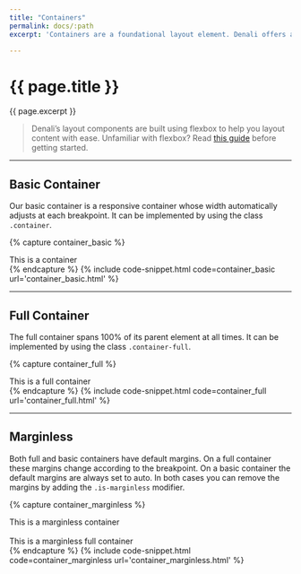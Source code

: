 ```yaml
---
title: "Containers"
permalink: docs/:path
excerpt: 'Containers are a foundational layout element. Denali offers a choice between a basic container and a full container. Basic containers can be placed within full containers for added flexibility.'

---
```


# {{ page.title }}
{{ page.excerpt }}

> Denali’s layout components are built using flexbox to help you layout content with ease. Unfamiliar with flexbox? Read [this guide](https://developer.mozilla.org/en-US/docs/Web/CSS/CSS_Flexible_Box_Layout/Basic_Concepts_of_Flexbox) before getting started.

***

## Basic Container
Our basic container is a responsive container whose width automatically adjusts at each breakpoint. It can be implemented by using the class `.container`.

{% capture container_basic %}
<div class="container has-bg-blue-500 p-10 br-4">
  This is a container
</div>
{% endcapture %}
{% include code-snippet.html code=container_basic url='container_basic.html' %}

***

## Full Container
The full container spans 100% of its parent element at all times. It can be implemented by using the class `.container-full`.

{% capture container_full %}
<div class="container-full has-bg-blue-500 p-y-10 br-4">
  This is a full container
</div>
{% endcapture %}
{% include code-snippet.html code=container_full url='container_full.html' %}

***

## Marginless
Both full and basic containers have default margins. On a full container these margins change according to the breakpoint. On a basic container the default margins are always set to auto. In both cases you can remove the margins by adding the `.is-marginless` modifier.

{% capture container_marginless %}
<div class="container is-marginless has-bg-blue-500 p-10 br-4">
  This is a marginless container
</div>

<br>

<div class="container-full is-marginless has-bg-blue-500 p-y-10 br-4">
  This is a marginless full container
</div>
{% endcapture %}
{% include code-snippet.html code=container_marginless url='container_marginless.html' %}
